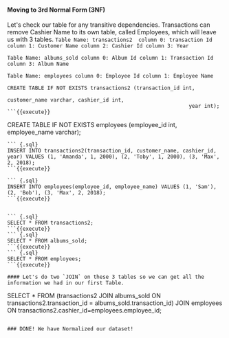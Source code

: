 #### Moving to 3rd Normal Form (3NF)
Let's check our table for any transitive dependencies. Transactions can remove Cashier Name to its own table, called Employees, which will leave us with 3 tables. 
`Table Name: transactions2 
column 0: transaction Id
column 1: Customer Name
column 2: Cashier Id
column 3: Year `

`Table Name: albums_sold
column 0: Album Id
column 1: Transaction Id
column 3: Album Name` 

`Table Name: employees
column 0: Employee Id
column 1: Employee Name `

```
CREATE TABLE IF NOT EXISTS transactions2 (transaction_id int, 
                                                           customer_name varchar, cashier_id int, 
                                                           year int);
```{{execute}}

```
CREATE TABLE IF NOT EXISTS employees (employee_id int, 
                                                       employee_name varchar);
```{{execute}}
``` {.sql}
INSERT INTO transactions2(transaction_id, customer_name, cashier_id, year) VALUES (1, 'Amanda', 1, 2000), (2, 'Toby', 1, 2000), (3, 'Max', 2, 2018);
```{{execute}}

``` {.sql}
INSERT INTO employees(employee_id, employee_name) VALUES (1, 'Sam'), (2, 'Bob'), (3, 'Max', 2, 2018);
```{{execute}}


``` {.sql}
SELECT * FROM transactions2;
```{{execute}}
``` {.sql}
SELECT * FROM albums_sold;
```{{execute}}
``` {.sql}
SELECT * FROM employees;
```{{execute}}

#### Let's do two `JOIN` on these 3 tables so we can get all the information we had in our first Table. 

```
SELECT * FROM (transactions2 JOIN albums_sold ON 
                               transactions2.transaction_id = albums_sold.transaction_id) JOIN 
                               employees ON transactions2.cashier_id=employees.employee_id;
```{{execute}}

### DONE! We have Normalized our dataset! 
